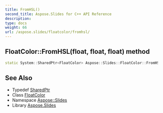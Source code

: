 ```yaml
---
title: FromHSL()
second_title: Aspose.Slides for C++ API Reference
description: 
type: docs
weight: 66
url: /aspose.slides/floatcolor/fromhsl/
---
```

## FloatColor::FromHSL(float, float, float) method




```cpp
static System::SharedPtr<FloatColor> Aspose::Slides::FloatColor::FromHSL(float hue, float saturation, float luminance)
```

## See Also

* Typedef [SharedPtr](../../../system/sharedptr/)
* Class [FloatColor](../)
* Namespace [Aspose::Slides](../../)
* Library [Aspose.Slides](../../../)